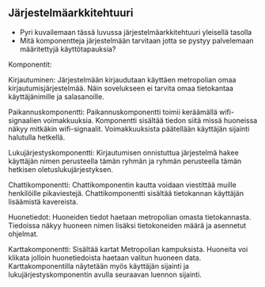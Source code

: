 ##  Järjestelmäarkkitehtuuri

* Pyri kuvailemaan tässä luvussa järjestelmäarkkitehtuuri yleisellä tasolla
* Mitä komponentteja järjestelmään tarvitaan jotta se pystyy palvelemaan määritettyjä käyttötapauksia?


Komponentit:

Kirjautuminen:
Järjestelmään kirjaudutaan käyttäen metropolian omaa kirjautumisjärjestelmää. Näin sovelukseen ei tarvita omaa tietokantaa käyttäjänimille ja salasanoille.


Paikannuskomponentti:
Paikannuskomponentti toimii keräämällä wifi-signaalien voimakkuuksia. Komponentti sisältää tiedon siitä missä huoneissa näkyy mitkäkin wifi-signaalit. Voimakkuuksista päätellään käyttäjän sijainti halutulla hetkellä.


Lukujärjestyskomponentti:
Kirjautumisen onnistuttua järjestelmä hakee käyttäjän nimen perusteella tämän ryhmän ja ryhmän perusteella tämän hetkisen oletuslukujärjestyksen.


Chattikomponentti:
Chattikomponentin kautta voidaan viestittää muille henkilöille pikaviestejä. Chattikomponentti sisältää tietokannan käyttäjän lisäämistä kavereista.


Huonetiedot:
Huoneiden tiedot haetaan metropolian omasta tietokannasta. Tiedoissa näkyy huoneen nimen lisäksi tietokoneiden määrä ja asennetut ohjelmat.


Karttakomponentti:
Sisältää kartat Metropolian kampuksista. Huoneita voi klikata jolloin huonetiedoista haetaan valitun huoneen data. Karttakomponentilla näytetään myös käyttäjän sijainti ja lukujärjestyskomponentin avulla seuraavan luennon sijainti.